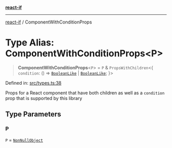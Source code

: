 [**react-if**](../README.md)

***

[react-if](../globals.md) / ComponentWithConditionProps

# Type Alias: ComponentWithConditionProps\<P\>

> **ComponentWithConditionProps**\<`P`\> = `P` & `PropsWithChildren`\<\{ `condition`: () => [`BooleanLike`](BooleanLike.md) \| [`BooleanLike`](BooleanLike.md); \}\>

Defined in: [src/types.ts:38](https://github.com/romac/react-if/blob/d4e642781214f59311f1912d5fec32e1e3837d6a/src/types.ts#L38)

Props for a React component that have both children
as well as a `condition` prop that is supported by this library

## Type Parameters

### P

`P` = [`NonNullObject`](NonNullObject.md)
